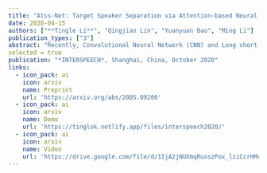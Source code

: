 ```yaml
---
title: "Atss-Net: Target Speaker Separation via Attention-based Neural Network"
date: 2020-04-15
authors: ["**Tingle Li**", "Qingjian Lin", "Yuanyuan Bao", "Ming Li"]
publication_types: ["3"]
abstract: "Recently, Convolutional Neural Network (CNN) and Long short-term memory (LSTM) based models have been introduced to deep learning-based target speaker separation. In this paper, we propose an Attention-based neural network (Atss-Net) in the spectrogram domain for the task. It allows the network to compute the correlation between each feature parallelly, and using shallower layers to extract more features, compared with the CNN-LSTM architecture. Experimental results show that our Atss-Net yields better performance than the VoiceFilter, although it only contains half of the parameters. Furthermore, our proposed model also demonstrates promising performance in speech enhancement."
selected = true
publication: "*INTERSPEECH*, Shanghai, China, October 2020"
links:
  - icon_pack: ai
    icon: arxiv
    name: Preprint
    url: 'https://arxiv.org/abs/2005.09200'
  - icon_pack: ai
    icon: arxiv
    name: Demo
    url: 'https://tinglok.netlify.app/files/interspeech2020/'
  - icon_pack: ai
    icon: arxiv
    name: Video
    url: 'https://drive.google.com/file/d/1IjA2jNUXmqRuoszPox_lziCcrHMeqXbA/view'
---
```


